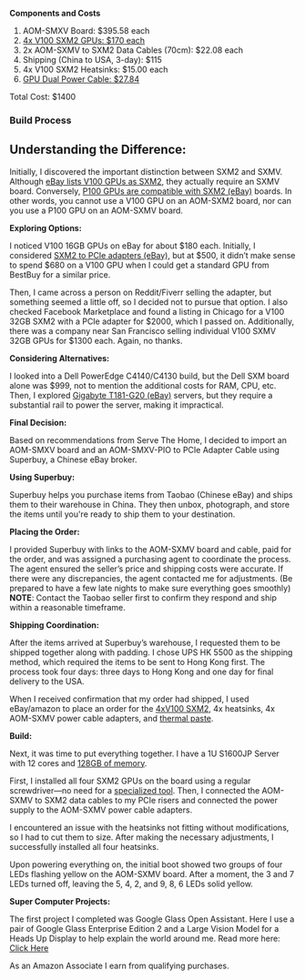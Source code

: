<p><b>Components and Costs</b></p><ol><li>AOM-SMXV Board: $395.58 each</li><li><a href="https://amzn.to/4apnmbc">4x V100 SXM2 GPUs: $170 each</a></li><li>2x AOM-SXMV to SXM2 Data Cables (70cm): $22.08 each</li><li>Shipping (China to USA, 3-day): $115</li><li>4x V100 SXM2 Heatsinks: $15.00 each</li><li><a href="https://amzn.to/4jpwO2n">GPU Dual Power Cable: $27.84</a></li></ol><p>Total Cost: $1400</p>

<h3><b>Build Process</b></h3><h2><b>Understanding the Difference:</b></h2><p>Initially, I discovered the important distinction between SXM2 and SXMV. Although <a href="https://ebay.us/uAJWME">eBay lists V100 GPUs as SXM2</a>, they actually require an SXMV board. Conversely, <a href="https://ebay.us/BoL1N8">P100 GPUs are compatible with SXM2 (eBay)</a> boards. In other words, you cannot use a V100 GPU on an AOM-SXM2 board, nor can you use a P100 GPU on an AOM-SXMV board.</p><p><b>Exploring Options:</b></p><p>I noticed V100 16GB GPUs on eBay for about $180 each. Initially, I considered <a href="https://ebay.us/oDu2mq">SXM2 to PCIe adapters (eBay)</a>, but at $500, it didn’t make sense to spend $680 on a V100 GPU when I could get a standard GPU from BestBuy for a similar price.</p><p>Then, I came across a person on Reddit/Fiverr selling the adapter, but something seemed a little off, so I decided not to pursue that option. I also checked Facebook Marketplace and found a listing in Chicago for a V100 32GB SXM2 with a PCIe adapter for $2000, which I passed on. Additionally, there was a company near San Francisco selling individual V100 SXMV 32GB GPUs for $1300 each. Again, no thanks.</p><p><b>Considering Alternatives:</b></p><p>I looked into a Dell PowerEdge C4140/C4130 build, but the Dell SXM board alone was $999, not to mention the additional costs for RAM, CPU, etc. Then, I explored <a href="https://ebay.us/pyAbor">Gigabyte T181-G20 (eBay)</a> servers, but they require a substantial rail to power the server, making it impractical.</p><p><b>Final Decision:</b></p><p>Based on recommendations from Serve The Home, I decided to import an AOM-SMXV board and an AOM-SMXV-PIO to PCIe Adapter Cable using Superbuy, a Chinese eBay broker.</p><p><b>Using Superbuy:</b></p><p>Superbuy helps you purchase items from Taobao (Chinese eBay) and ships them to their warehouse in China. They then unbox, photograph, and store the items until you're ready to ship them to your destination.</p><p><b>Placing the Order:</b></p><p>I provided Superbuy with links to the AOM-SXMV board and cable, paid for the order, and was assigned a purchasing agent to coordinate the process. The agent ensured the seller’s price and shipping costs were accurate. If there were any discrepancies, the agent contacted me for adjustments. (Be prepared to have a few late nights to make sure everything goes smoothly) <b>NOTE</b>: Contact the Taobao seller first to confirm they respond and ship within a reasonable timeframe.</p><p><b>Shipping Coordination: </b></p><p>After the items arrived at Superbuy’s warehouse, I requested them to be shipped together along with padding. I chose UPS HK 5500 as the shipping method, which required the items to be sent to Hong Kong first. The process took four days: three days to Hong Kong and one day for final delivery to the USA.</p><p>When I received confirmation that my order had shipped, I used eBay/amazon to place an order for the <a href="https://amzn.to/42e4x8S">4xV100 SXM2</a>, 4x heatsinks, 4x AOM-SXMV power cable adapters, and <a href="https://amzn.to/4g36xUH">thermal paste</a>.</p><p><b>Build:</b></p><p>Next, it was time to put everything together. I have a 1U S1600JP Server with 12 cores and <a href="https://amzn.to/40EWbpu">128GB of memory</a>.</p><p>First, I installed all four SXM2 GPUs on the board using a regular screwdriver—no need for a <a href="https://amzn.to/4jnKWsN">specialized tool</a>. Then, I connected the AOM-SXMV to SXM2 data cables to my PCIe risers and connected the power supply to the AOM-SXMV power cable adapters.</p><p>I encountered an issue with the heatsinks not fitting without modifications, so I had to cut them to size. After making the necessary adjustments, I successfully installed all four heatsinks.</p><p>Upon powering everything on, the initial boot showed two groups of four LEDs flashing yellow on the AOM-SXMV board. After a moment, the 3 and 7 LEDs turned off, leaving the 5, 4, 2, and 9, 8, 6 LEDs solid yellow.</p><p><b>Super Computer Projects:</b></p><p>The first project I completed was Google Glass Open Assistant. Here I use a pair of Google Glass Enterprise Edition 2 and a Large Vision Model for a Heads Up Display to help explain the world around me. Read more here: <a href="https://dredyson.com/googleglass-open-assistant/">Click Here</a></p>
<be>As an Amazon Associate I earn from qualifying purchases.
